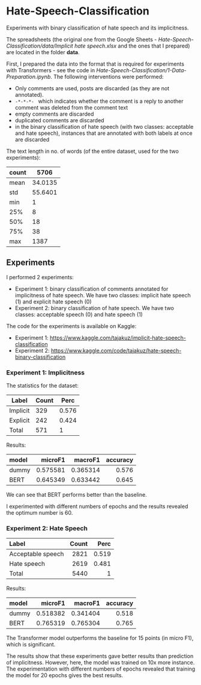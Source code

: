 # Hate-Speech-Classification
 Experiments with binary classification of hate speech and its implicitness.

The spreadsheets (the original one from the Google Sheets - *Hate-Speech-Classification/data/Implicit hate speech.xlsx* and the ones that I prepared) are located in the folder **data**.

First, I prepared the data into the format that is required for experiments with Transformers - see the code in *Hate-Speech-Classification/1-Data-Preparation.ipynb*. The following interventions were performed:
* Only comments are used, posts are discarded (as they are not annotated).
* `-*-*-*- ` which indicates whether the comment is a reply to another comment was deleted from the comment text
* empty comments are discarded
* duplicated comments are discarded
* in the binary classification of hate speech (with two classes: acceptable and hate speech), instances that are annotated with both labels at once are discarded

The text length in no. of words (of the entire dataset, used for the two experiments):


| count |     5706      |
|-----|-----|
| mean  |       34.0135 |
| std   |       55.6401 |
| min   |        1      |
| 25%   |        8      |
| 50%   |       18      |
| 75%   |       38      |
| max   |     1387      |

## Experiments

I performed 2 experiments:
* Experiment 1: binary classification of comments annotated for implicitness of hate speech. We have two classes: implicit hate speech (1) and explicit hate speech (0)
* Experiment 2: binary classification of hate speech. We have two classes: acceptable speech (0) and hate speech (1)

The code for the experiments is available on Kaggle:

* Experiment 1: https://www.kaggle.com/tajakuz/implicit-hate-speech-classification
* Experiment 2: https://www.kaggle.com/code/tajakuz/hate-speech-binary-classification

### Experiment 1: Implicitness

The statistics for the dataset:

|Label|Count|Perc|
|-----|-----|-----|
| Implicit | 329 |0.576|
| Explicit | 242 |0.424|
| Total | 571 |1|

Results:

| model   |   microF1 |   macroF1 |   accuracy |
|:--------|----------:|----------:|-----------:|
| dummy   |  0.575581 |  0.365314 |      0.576 |
| BERT    |  0.645349 |  0.633442 |      0.645 |

We can see that BERT performs better than the baseline.

I experimented with different numbers of epochs and the results revealed the optimum number is 60.

### Experiment 2: Hate Speech

|Label|Count|Perc|
|:------------------|---------------------:|---------------------:|
| Acceptable speech |                 2821 |0.519|
| Hate speech       |                 2619 |0.481|
| Total | 5440 |1|

Results:

| model   |   microF1 |   macroF1 |   accuracy |
|:--------|----------:|----------:|-----------:|
| dummy   |  0.518382 |  0.341404 |      0.518 |
| BERT    |  0.765319 |  0.765304 |      0.765 |

The Transformer model outperforms the baseline for 15 points (in micro F1), which is significant.

The results show that these experiments gave better results than prediction of implicitness. However, here, the model was trained on 10x more instance. The experimentation with different numbers of epochs revealed that training the model for 20 epochs gives the best results.